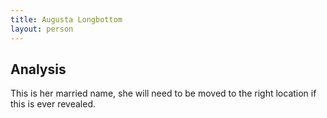 ```yaml
---
title: Augusta Longbottom
layout: person
---
```


## Analysis

This is her married name, she will need to be moved to the right location if this is ever revealed.

